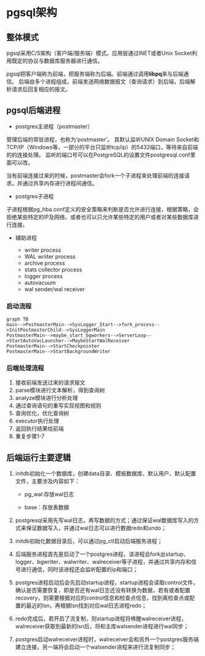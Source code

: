# pgsql架构

## 整体模式

pgsql采用C/S架构（客户端/服务端）模式。应用层通过INET或者Unix Socket利用既定的协议与数据库服务器进行通信。

pgsql把客户端称为前端，把服务端称为后端。前端通过调用**libpq**来与后端通信。
后端由多个进程组成，前端发送网络数据报文（查询请求）到后端，后端解析请求后回复相应的报文。

## pgsql后端进程

- postgres主进程（postmaster）

管理后端的常驻进程，也称为’postmaster’。
其默认监听UNIX Domain Socket和TCP/IP（Windows等，一部分的平台只监听tcp/ip）的5432端口，等待来自前端的的连接处理。
监听的端口号可以在PostgreSQL的设置文件postgresql.conf里面可以改。

当有前端连接过来的时候，postmaster会fork一个子进程来处理前端的连接请求。并通过共享内存进行进程间通信。

- postgres子进程

子进程根据pg_hba.conf定义的安全策略来判断是否允许进行连接，根据策略，会拒绝某些特定的IP及网络，或者也可以只允许某些特定的用户或者对某些数据库进行连接。

- 辅助进程
  
  - writer process
  - WAL wriiter process
  - archive process
  - stats collector process
  - logger process
  - autovacuum
  - wal sender/wal receiver

### 启动流程

```mermaid
graph TB
main-->PostmasterMain-->SysLogger_Start-->fork_process-->InitPostmasterChild-->SysLoggerMain
PostmasterMain-->maybe_start_bgworkers-->ServerLoop-->StartAutoVacLauncher-->MaybeStartWalReceiver
PostmasterMain-->StartCheckpointer
PostmasterMain-->StartBackgroundWriter
```

### 后端处理流程

1. 接收前端发送过来的请求报文
2. parse模块进行文本解析，得到查询树
3. analyze模块进行分析处理
4. 通过查询语句的重写实现视图和规则
5. 查询优化，优化查询树
6. executor执行处理
7. 返回执行结果给前端
8. 重复步骤1-7

## 后端运行主要逻辑

1. initdb初始化一个数据库，创建data目录、模板数据库、默认用户、默认配置文件，主要涉及内容如下：
   
   - pg_wal:存放wal日志
   
   - base：存放表数据

2. postgresql采用先写wal日志，再写数据的方式；通过保证wal数据库写入的方式来保证数据写入，并通过wal日志可以进行数据redo和undo；

3. initdb初始化数据目录后，可以通过pg_ctl启动后端服务进程；

4. 后端服务进程首先是启动了一个postgres进程，该进程会fork出startup、logger、bgwriter、walwriter、walreceiver等子进程，并通过共享内存和信号进行通信，同时该进程还会监听配置的ip和端口；

5. postgres进程启动后会先启动startup进程，startup进程会读取control文件，确认是否需要恢复，即是否还有wal日志还没有转换为数据，若有或者配置recovery，则需要根据对应的control信息和检查点信息，找到离检查点或配置的最近的lsn，再根据lsn找到对应wal日志进程redo；

6. redo完成后，若开启了流复制，则startup进程将唤醒walreceiver进程，walreceiver获取到最新的lsn后，将和主库walsender进程进行wal同步；

7. postgres启动walreceiver进程时，walreceiver会和另外一个postgres服务端建立连接，另一端将会启动一个walsender进程来进行流复制同步；
